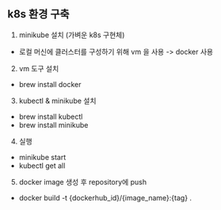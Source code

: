 ## k8s 환경 구축
1. minikube 설치 (가벼운 k8s 구현체)

- 로컬 머신에 클러스터를 구성하기 위해 vm 을 사용 -> docker 사용
 
2. vm 도구 설치
- brew install docker

3. kubectl & minikube 설치
- brew install kubectl
- brew install minikube

4. 실행
- minikube start
- kubectl get all

5. docker image 생성 후 repository에 push
- docker build -t {dockerhub_id}/{image_name}:{tag} .